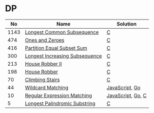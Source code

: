 # DP
| No | Name | Solution |
| -- | -- | -- |
1143 | [Longest Common Subsequence](https://leetcode.cn/problems/Longest-Common-Subsequence) | [C](../.././solutions/algrithoms/Longest%20Common%20Subsequence/dp.c)
474 | [Ones and Zeroes](https://leetcode.cn/problems/Ones-and-Zeroes) | [C](../.././solutions/algrithoms/Ones%20and%20Zeroes/dp.c)
416 | [Partition Equal Subset Sum](https://leetcode.cn/problems/Partition-Equal-Subset-Sum) | [C](../.././solutions/algrithoms/Partition%20Equal%20Subset%20Sum/dp.c)
300 | [Longest Increasing Subsequence](https://leetcode.cn/problems/Longest-Increasing-Subsequence) | [C](../.././solutions/algrithoms/Longest%20Increasing%20Subsequence/dp.c)
213 | [House Robber II](https://leetcode.cn/problems/House-Robber-II) | [C](../.././solutions/algrithoms/House%20Robber%20II/dp.c)
198 | [House Robber](https://leetcode.cn/problems/House-Robber) | [C](../.././solutions/algrithoms/House%20Robber/dp.c)
70 | [Climbing Stairs](https://leetcode.cn/problems/Climbing-Stairs) | [C](../.././solutions/algrithoms/Climbing%20Stairs/dp.c)
44 | [Wildcard Matching](https://leetcode.cn/problems/Wildcard-Matching) | [JavaScript](../.././solutions/algrithoms/Wildcard%20Matching/dp.js), [Go](../.././solutions/algrithoms/Wildcard%20Matching/dp.go)
10 | [Regular Expression Matching](https://leetcode.cn/problems/Regular-Expression-Matching) | [JavaScript](../.././solutions/algrithoms/Regular%20Expression%20Matching/dp.js), [Go](../.././solutions/algrithoms/Regular%20Expression%20Matching/dp.go), [C](../.././solutions/algrithoms/Regular%20Expression%20Matching/dp.c)
5 | [Longest Palindromic Substring](https://leetcode.cn/problems/Longest-Palindromic-Substring) | [C](../.././solutions/algrithoms/Longest%20Palindromic%20Substring/dp.c)

